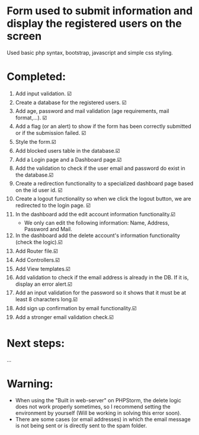 # Form used to submit information and display the registered users on the screen
Used basic php syntax, bootstrap, javascript and simple css styling.

# Completed:
1. Add input validation. ☑️
2. Create a database for the registered users. ☑️
3. Add age, password and mail validation (age requirements, mail format,...). ☑️
4. Add a flag (or an alert) to show if the form has been correctly submitted or if the submission failed. ☑️
5. Style the form.☑️
6. Add blocked users table in the database.☑️
7. Add a Login page and a Dashboard page.☑️
8. Add the validation to check if the user email and password do exist in the database.☑️ 
9. Create a redirection functionality to a specialized dashboard page based on the id user id. ☑️
10. Create a logout functionality so when we click the logout button, we are redirected to the login page. ☑️
11. In the dashboard add the edit account information functionality.☑️
    * We only can edit the following information: Name, Address, Password and Mail. 
12. In the dashboard add the delete account's information functionality (check the logic).☑️
13. Add Router file.☑️
14. Add Controllers.☑️
15. Add View templates.☑️
16. Add validation to check if the email address is already in the DB. If it is, display an error alert.☑️
17. Add an input validation for the password so it shows that it must be at least 8 characters long.☑️
18. Add sign up confirmation by email functionality.☑️
19. Add a stronger email validation check.☑️
# Next steps:
...

# Warning:
* When using the "Built in web-server" on PHPStorm, the delete logic does not work properly sometimes, so I recommend 
  setting the environment by yourself (Will be working in solving this error soon).
* There are some cases (or email addresses) in which the email message is not being sent or is directly sent to the spam folder.
